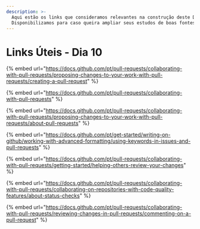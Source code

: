```yaml
---
description: >-
  Aqui estão os links que consideramos relevantes na construção deste Dia.
  Disponibilizamos para caso queira ampliar seus estudos de boas fontes :)
---
```


# Links Úteis - Dia 10

{% embed url="https://docs.github.com/pt/pull-requests/collaborating-with-pull-requests/proposing-changes-to-your-work-with-pull-requests/creating-a-pull-request" %}

{% embed url="https://docs.github.com/pt/pull-requests/collaborating-with-pull-requests" %}

{% embed url="https://docs.github.com/pt/pull-requests/collaborating-with-pull-requests/proposing-changes-to-your-work-with-pull-requests/about-pull-requests" %}

{% embed url="https://docs.github.com/pt/get-started/writing-on-github/working-with-advanced-formatting/using-keywords-in-issues-and-pull-requests" %}

{% embed url="https://docs.github.com/pt/pull-requests/collaborating-with-pull-requests/getting-started/helping-others-review-your-changes" %}

{% embed url="https://docs.github.com/pt/pull-requests/collaborating-with-pull-requests/collaborating-on-repositories-with-code-quality-features/about-status-checks" %}

{% embed url="https://docs.github.com/pt/pull-requests/collaborating-with-pull-requests/reviewing-changes-in-pull-requests/commenting-on-a-pull-request" %}
